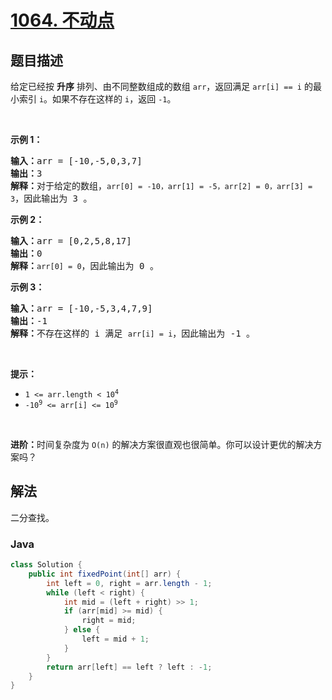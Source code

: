 # [1064. 不动点](https://leetcode.cn/problems/fixed-point)

## 题目描述

<p>给定已经按 <strong>升序</strong> 排列、由不同整数组成的数组 <code>arr</code>，返回满足 <code>arr[i] == i</code> 的最小索引 <code>i</code>。如果不存在这样的 <code>i</code>，返回 <code>-1</code>。</p>

<p> </p>

<p><strong>示例 1：</strong></p>

<pre>
<strong>输入：</strong>arr = [-10,-5,0,3,7]
<strong>输出：</strong>3
<strong>解释：</strong>对于给定的数组，<code>arr[0] = -10，arr[1] = -5，arr[2] = 0，arr[3] = 3</code>，因此输出为 3 。
</pre>

<p><strong>示例 2：</strong></p>

<pre>
<strong>输入：</strong>arr = [0,2,5,8,17]
<strong>输出：</strong>0
<strong>解释：</strong><code>arr[0] = 0</code>，因此输出为 0 。
</pre>

<p><strong>示例 3：</strong></p>

<pre>
<strong>输入：</strong>arr = [-10,-5,3,4,7,9]
<strong>输出：</strong>-1
<strong>解释：</strong>不存在这样的 i 满足 <code>arr[i] = i</code>，因此输出为 -1 。
</pre>

<p> </p>

<p><strong>提示：</strong></p>

<ul>
	<li><code>1 <= arr.length < 10<sup>4</sup></code></li>
	<li><code>-10<sup>9</sup> <= arr[i] <= 10<sup>9</sup></code></li>
</ul>

<p> </p>

<p><strong>进阶：</strong>时间复杂度为 <code>O(n)</code> 的解决方案很直观也很简单。你可以设计更优的解决方案吗？</p>

## 解法

二分查找。

### **Java**

```java
class Solution {
    public int fixedPoint(int[] arr) {
        int left = 0, right = arr.length - 1;
        while (left < right) {
            int mid = (left + right) >> 1;
            if (arr[mid] >= mid) {
                right = mid;
            } else {
                left = mid + 1;
            }
        }
        return arr[left] == left ? left : -1;
    }
}
```
